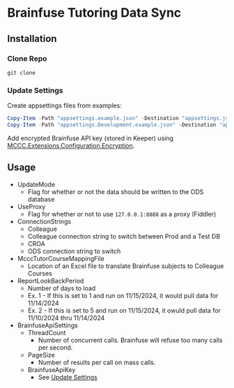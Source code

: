 # Brainfuse Tutoring Data Sync

## Installation
### Clone Repo
`git clone`
<a name="update-settings"></a>
### Update Settings

Create appsettings files from examples:
```powershell
Copy-Item -Path "appsettings.example.json" -Destination "appsettings.json"
Copy-Item -Path "appsettings.Development.example.json" -Destination "appsettings.Development.json"
```

Add encrypted Brainfuse API key (stored in Keeper) using [MCCC.Extensions.Configuration.Encryption](https://github.com/montgomery-county-community-college/MCCC.Extensions.Configuration.Encryption).


## Usage

* UpdateMode
  * Flag for whether or not the data should be written to the ODS database
* UseProxy
  * Flag for whether or not to use `127.0.0.1:8888` as a proxy (Fiddler)
* ConnectionStrings
  * Colleague
  * Colleague connection string to switch between Prod and a Test DB
  * CROA
  * ODS connection string to switch 
* McccTutorCourseMappingFile
  * Location of an Excel file to translate Brainfuse subjects to Colleague Courses
* ReportLookBackPeriod
  * Number of days to load
  * Ex. 1 - If this is set to 1 and run on 11/15/2024, it would pull data for 11/14/2024
  * Ex. 2 - If this is set to 5 and run on 11/15/2024, it owuld pull data for 11/10/2024 thru 11/14/2024
* BrainfuseApiSettings
  * ThreadCount
    * Number of concurrent calls. Brainfuse will refuse too many calls per second.
  * PageSize
    * Number of results per call on mass calls.
  * BrainfuseApiKey
    * See [Update Settings](#update-settings)